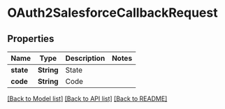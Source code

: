 # OAuth2SalesforceCallbackRequest

## Properties

Name | Type | Description | Notes
------------ | ------------- | ------------- | -------------
**state** | **String** | State | 
**code** | **String** | Code | 

[[Back to Model list]](../README.md#documentation-for-models) [[Back to API list]](../README.md#documentation-for-api-endpoints) [[Back to README]](../README.md)


